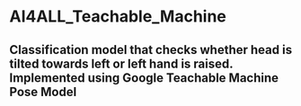 # AI4ALL_Teachable_Machine

## Classification model that checks whether head is tilted towards left or left hand is raised. Implemented using Google Teachable Machine Pose Model

